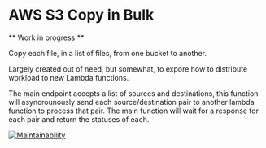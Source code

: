 # AWS S3 Copy in Bulk

** Work in progress **

Copy each file, in a list of files, from one bucket to another.

Largely created out of need, but somewhat, to expore how to distribute workload to new Lambda functions.

The main endpoint accepts a list of sources and destinations, this function will asyncrounously send each source/destination pair to another  lambda function to process that pair. The main function will wait for a response for each pair and return the statuses of each.

[![Maintainability](https://api.codeclimate.com/v1/badges/d092876ca28a14529d8f/maintainability)](https://codeclimate.com/github/tomharvey/aws-s3cp-bulk/maintainability)

